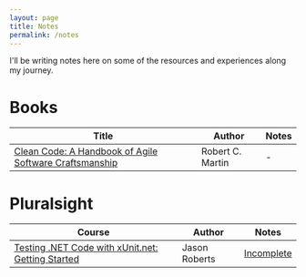 ```yaml
---
layout: page
title: Notes
permalink: /notes
---
```


I'll be writing notes here on some of the resources and experiences along my journey.

# Books

| Title | Author | Notes |
| ------ | ------ | --------- |
| [Clean Code: A Handbook of Agile Software Craftsmanship](https://www.goodreads.com/book/show/3735293-clean-code) | Robert C. Martin | - |


# Pluralsight

| Course | Author | Notes |
| ------ | ------ | --------- |
| [Testing .NET Code with xUnit.net: Getting Started](https://app.pluralsight.com/library/courses/dotnet-core-testing-code-xunit-dotnet-getting-started/table-of-contents) | Jason Roberts | [Incomplete](notes/pluralsight/dotnet-core-testing-code-xunit-dotnet-getting-started.md) |